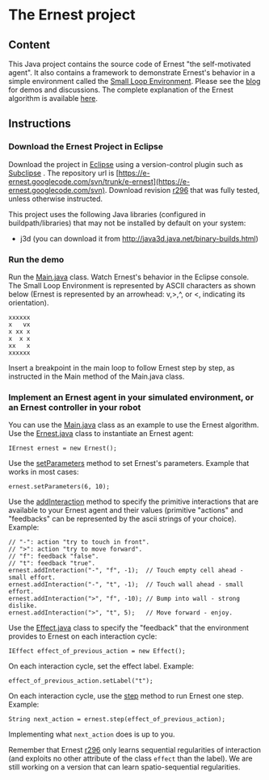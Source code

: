 # The Ernest project #

## Content ##

This Java project contains the source code of Ernest "the self-motivated agent". It also contains a framework to demonstrate Ernest's behavior in a simple environment called the [Small Loop Environment](http://e-ernest.blogspot.fr/2012/05/challenge-emergent-cognition.html). Please see the [blog](http://e-ernest.blogspot.com/) for demos and discussions. The complete explanation of the Ernest algorithm is available [here](http://e-ernest.blogspot.fr/2011/01/intrinsically-motivated-schema.html).

## Instructions ##

### Download the Ernest Project in Eclipse ###

Download the project in [Eclipse](http://www.eclipse.org/) using a version-control plugin such as [Subclipse](http://subclipse.tigris.org/) . The repository url is [https://e-ernest.googlecode.com/svn/trunk/e-ernest](https://e-ernest.googlecode.com/svn). Download revision [r296](https://code.google.com/p/e-ernest/source/detail?r=296) that was fully tested, unless otherwise instructed.

This project uses the following Java libraries (configured in buildpath/libraries) that may not be installed by default on your system:

- j3d (you can download it from http://java3d.java.net/binary-builds.html)

### Run the demo ###

Run the [Main.java](http://e-ernest.googlecode.com/svn/trunk/e-ernest/doc/ernest/Main.html) class. Watch Ernest's behavior in the Eclipse console. The Small Loop Environment is represented by ASCII characters as shown below (Ernest is represented by an arrowhead: v,>,^, or <, indicating its orientation).
```
xxxxxx
x   vx
x xx x
x  x x
xx   x
xxxxxx
```

Insert a breakpoint in the main loop to follow Ernest step by step, as instructed in the Main method of the Main.java class.

### Implement an Ernest agent in your simulated environment, or an Ernest controller in your robot ###

You can use the [Main.java](http://e-ernest.googlecode.com/svn/trunk/e-ernest/doc/ernest/Main.html) class as an example to use the Ernest algorithm.
Use the [Ernest.java](http://e-ernest.googlecode.com/svn/trunk/e-ernest/doc/ernest/Ernest.html) class to instantiate an Ernest agent:
```
IErnest ernest = new Ernest();
```
Use the [setParameters](http://e-ernest.googlecode.com/svn/trunk/e-ernest/doc/ernest/Ernest.html#setParameters%28int,%20int%29) method to set Ernest's parameters. Example that works in most cases:
```
ernest.setParameters(6, 10);
```
Use the [addInteraction](http://e-ernest.googlecode.com/svn/trunk/e-ernest/doc/ernest/Ernest.html#addInteraction%28java.lang.String,%20java.lang.String,%20int%29) method to specify the primitive interactions that are available to your Ernest agent and their values (primitive "actions" and "feedbacks" can be represented by the ascii strings of your choice). Example:
```
// "-": action "try to touch in front".
// ">": action "try to move forward".
// "f": feedback "false".
// "t": feedback "true".
ernest.addInteraction("-", "f", -1);  // Touch empty cell ahead - small effort.
ernest.addInteraction("-", "t", -1);  // Touch wall ahead - small effort.
ernest.addInteraction(">", "f", -10); // Bump into wall - strong dislike.
ernest.addInteraction(">", "t", 5);   // Move forward - enjoy.
```
Use the [Effect.java](http://e-ernest.googlecode.com/svn/trunk/e-ernest/doc/ernest/Effect.html) class to specify the "feedback" that the environment provides to Ernest on each interaction cycle:
```
IEffect effect_of_previous_action = new Effect();
```
On each interaction cycle, set the effect label. Example:
```
effect_of_previous_action.setLabel("t");
```
On each interaction cycle, use the [step](http://e-ernest.googlecode.com/svn/trunk/e-ernest/doc/ernest/Ernest.html#step%28ernest.IEffect%29) method to run Ernest one step. Example:
```
String next_action = ernest.step(effect_of_previous_action);
```
Implementing what `next_action` does is up to you.


Remember that Ernest [r296](https://code.google.com/p/e-ernest/source/detail?r=296) only learns sequential regularities of interaction (and exploits no other attribute of the class `effect` than the label). We are still working on a version that can learn spatio-sequential regularities.